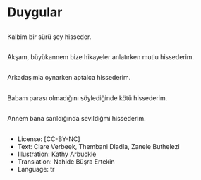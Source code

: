 # Duygular

##
Kalbim bir sürü şey hisseder.

##
Akşam, büyükannem bize hikayeler anlatırken mutlu hissederim.

##
Arkadaşımla oynarken aptalca hissederim.

##
Babam parası olmadığını söylediğinde kötü hissederim.

##
Annem bana sarıldığında sevildiğmi hissederim.

##
* License: [CC-BY-NC]
* Text: Clare Verbeek, Thembani Dladla, Zanele Buthelezi
* Illustration: Kathy Arbuckle
* Translation: Nahide Büşra Ertekin
* Language: tr
